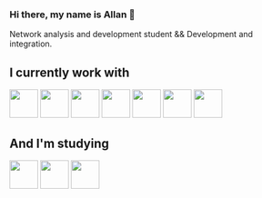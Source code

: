 ### Hi there, my name is Allan 👋
Network analysis and development student && Development and integration.

## **I currently work with**

<img width="50" height="50" src="https://cdn.jsdelivr.net/gh/devicons/devicon@latest/icons/javascript/javascript-original.svg" /> <img width="50" height="50" src="https://cdn.jsdelivr.net/gh/devicons/devicon@latest/icons/css3/css3-original.svg" /> <img width="50" height="50" src="https://cdn.jsdelivr.net/gh/devicons/devicon@latest/icons/html5/html5-original.svg" />  <img width="50" height="50" src="https://cdn.jsdelivr.net/gh/devicons/devicon@latest/icons/git/git-original.svg" />
  <img   width="50" height="50"  src="https://cdn.jsdelivr.net/gh/devicons/devicon@latest/icons/xml/xml-original.svg" />
  <img  width="50" height="50" src="https://cdn.jsdelivr.net/gh/devicons/devicon@latest/icons/insomnia/insomnia-original.svg" />
    <img width="50" height="50" src="https://cdn.jsdelivr.net/gh/devicons/devicon@latest/icons/linux/linux-original.svg" />
          
          
          

## **And I'm studying**

<img width="50" height="50" src="https://cdn.jsdelivr.net/gh/devicons/devicon@latest/icons/react/react-original.svg" /> <img width="50" height="50" src="https://cdn.jsdelivr.net/gh/devicons/devicon@latest/icons/c/c-line.svg" /> 
            <img  width="50" height="50" src="https://cdn.jsdelivr.net/gh/devicons/devicon@latest/icons/java/java-original.svg" />
          
